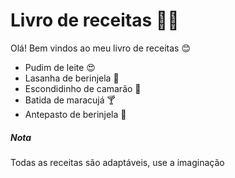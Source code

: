 # Livro de receitas :woman_cook:

Olá! Bem vindos ao meu livro de receitas :blush:

- Pudim de leite :heart_eyes:
- Lasanha de berinjela :eggplant:
- Escondidinho de camarão :shrimp:
- Batida de maracujá :cocktail:
- Antepasto de berinjela :eggplant:

##### Nota

Todas as receitas são adaptáveis, use a imaginação







